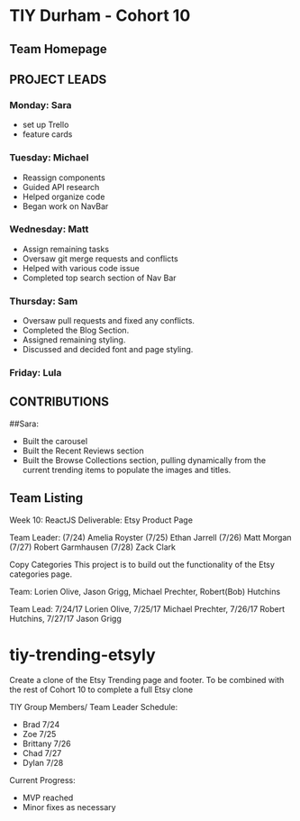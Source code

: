 
# TIY Durham - Cohort 10

## Team Homepage

## PROJECT LEADS
### Monday: Sara
- set up Trello
- feature cards
### Tuesday: Michael
- Reassign components
- Guided API research
- Helped organize code
- Began work on NavBar
### Wednesday: Matt
- Assign remaining tasks
- Oversaw git merge requests and conflicts
- Helped with various code issue
- Completed top search section of Nav Bar
### Thursday: Sam
- Oversaw pull requests and fixed any conflicts.
- Completed the Blog Section.
- Assigned remaining styling.
- Discussed and decided font and page styling.
### Friday: Lula

## CONTRIBUTIONS

##Sara:
- Built the carousel
- Built the Recent Reviews section
- Built the Browse Collections section, pulling dynamically from the current trending items to populate the images and titles.

## Team Listing

Week 10: ReactJS
Deliverable: Etsy Product Page

Team Leader: (7/24) Amelia Royster (7/25) Ethan Jarrell (7/26) Matt Morgan (7/27) Robert Garmhausen (7/28) Zack Clark

Copy Categories
This project is to build out the functionality of the Etsy categories page.

Team:
Lorien Olive,
Jason Grigg,
Michael Prechter,
Robert(Bob) Hutchins

Team Lead:
7/24/17 Lorien Olive,
7/25/17 Michael Prechter,
7/26/17 Robert Hutchins,
7/27/17 Jason Grigg

# tiy-trending-etsyly
Create a clone of the Etsy Trending page and footer.  To be combined with the rest of Cohort 10 to complete a full Etsy clone

TIY Group Members/ Team Leader Schedule:

- Brad 7/24
- Zoe 7/25
- Brittany 7/26
- Chad 7/27
- Dylan 7/28

Current Progress:
- MVP reached
- Minor fixes as necessary
